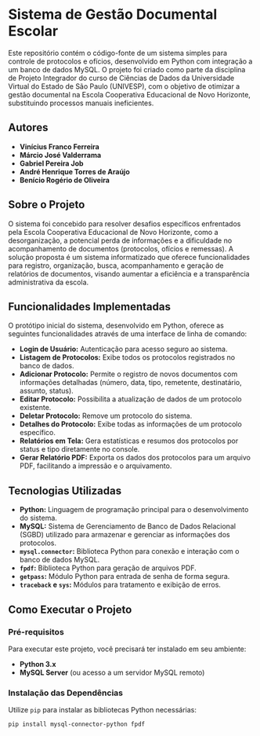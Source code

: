 # Sistema de Gestão Documental Escolar

Este repositório contém o código-fonte de um sistema simples para controle de protocolos e ofícios, desenvolvido em Python com integração a um banco de dados MySQL. O projeto foi criado como parte da disciplina de Projeto Integrador do curso de Ciências de Dados da Universidade Virtual do Estado de São Paulo (UNIVESP), com o objetivo de otimizar a gestão documental na Escola Cooperativa Educacional de Novo Horizonte, substituindo processos manuais ineficientes.

## Autores

* **Vinícius Franco Ferreira** 
* **Márcio José Valderrama** 
* **Gabriel Pereira Job** 
* **André Henrique Torres de Araújo** 
* **Benício Rogério de Oliveira** 

## Sobre o Projeto

O sistema foi concebido para resolver desafios específicos enfrentados pela Escola Cooperativa Educacional de Novo Horizonte, como a desorganização, a potencial perda de informações e a dificuldade no acompanhamento de documentos (protocolos, ofícios e remessas). A solução proposta é um sistema informatizado que oferece funcionalidades para registro, organização, busca, acompanhamento e geração de relatórios de documentos, visando aumentar a eficiência e a transparência administrativa da escola.

## Funcionalidades Implementadas

O protótipo inicial do sistema, desenvolvido em Python, oferece as seguintes funcionalidades através de uma interface de linha de comando:

* **Login de Usuário:** Autenticação para acesso seguro ao sistema.
* **Listagem de Protocolos:** Exibe todos os protocolos registrados no banco de dados.
* **Adicionar Protocolo:** Permite o registro de novos documentos com informações detalhadas (número, data, tipo, remetente, destinatário, assunto, status).
* **Editar Protocolo:** Possibilita a atualização de dados de um protocolo existente.
* **Deletar Protocolo:** Remove um protocolo do sistema.
* **Detalhes do Protocolo:** Exibe todas as informações de um protocolo específico.
* **Relatórios em Tela:** Gera estatísticas e resumos dos protocolos por status e tipo diretamente no console.
* **Gerar Relatório PDF:** Exporta os dados dos protocolos para um arquivo PDF, facilitando a impressão e o arquivamento.

## Tecnologias Utilizadas

* **Python:** Linguagem de programação principal para o desenvolvimento do sistema.
* **MySQL:** Sistema de Gerenciamento de Banco de Dados Relacional (SGBD) utilizado para armazenar e gerenciar as informações dos protocolos.
* **`mysql.connector`:** Biblioteca Python para conexão e interação com o banco de dados MySQL.
* **`fpdf`:** Biblioteca Python para geração de arquivos PDF.
* **`getpass`:** Módulo Python para entrada de senha de forma segura.
* **`traceback` e `sys`:** Módulos para tratamento e exibição de erros.

## Como Executar o Projeto

### Pré-requisitos

Para executar este projeto, você precisará ter instalado em seu ambiente:

* **Python 3.x**
* **MySQL Server** (ou acesso a um servidor MySQL remoto)

### Instalação das Dependências

Utilize `pip` para instalar as bibliotecas Python necessárias:

```bash
pip install mysql-connector-python fpdf
